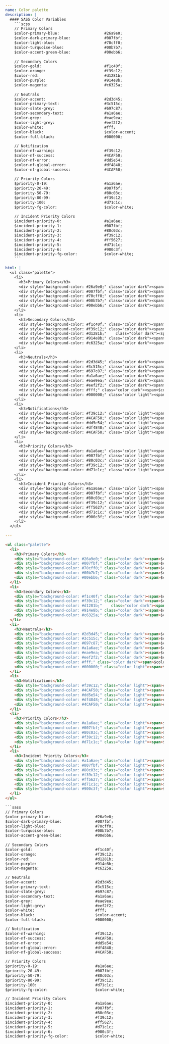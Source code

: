 ```yaml
---
name: Color palette
description: |
  #### SASS Color Variables
    ```scss
    // Primary Colors
    $color-primary-blue:                    #26a9e0;
    $color-dark-primary-blue:               #007fbf;
    $color-light-blue:                      #70cff0;
    $color-turquoise-blue:                  #00b7b7;
    $color-accent-green-blue:               #00ebb6;
      
    // Secondary Colors
    $color-gold:                            #f1c40f;
    $color-orange:                          #f39c12;
    $color-red:                             #d1281b;
    $color-purple:                          #914e8b;
    $color-magenta:                         #c6325a;
    
    // Neutrals
    $color-accent:                          #2d3d45;
    $color-primary-text:                    #3c515c;
    $color-slate-grey:                      #697c87;
    $color-secondary-text:                  #a1a6ae;
    $color-grey:                            #eae9ea;
    $color-light-grey:                      #eef2f2;
    $color-white:                           #fff;
    $color-black:                           $color-accent;
    $color-full-black:                      #000000;
    
    // Notification
    $color-nf-warning:                      #f39c12;
    $color-nf-success:                      #4CAF50;
    $color-nf-error:                        #dd5e54;
    $color-nf-global-error:                 #df4848;
    $color-nf-global-success:               #4CAF50;
    
    // Priority Colors
    $priority-0-19:                         #a1a6ae;
    $priority-20-49:                        #007fbf;
    $priority-50-79:                        #80c03c;
    $priority-80-99:                        #f39c12;
    $priority-100:                          #d71c1c;
    $priority-fg-color:                     $color-white;
    
    // Incident Priority Colors
    $incident-priority-0:                   #a1a6ae;
    $incident-priority-1:                   #007fbf;
    $incident-priority-2:                   #80c03c;
    $incident-priority-3:                   #f39c12;
    $incident-priority-4:                   #ff5627;
    $incident-priority-5:                   #d71c1c;
    $incident-priority-6:                   #900c3f;
    $incident-priority-fg-color:            $color-white;
    ```

html: |
  <ul class="palette">
    <li>
      <h3>Primary Colors</h3>
      <div style="background-color: #26a9e0;" class="color dark"><span>$color-primary-blue - #26a9e0</span></div>
      <div style="background-color: #007fbf;" class="color dark"><span>$color-dark-primary-blue - #007fbf</span></div>
      <div style="background-color: #70cff0;" class="color dark"><span>$color-light-blue - #70cff0</span></div>
      <div style="background-color: #00b7b7;" class="color dark"><span>$color-turquoise-blue - #00b7b7</span></div>
      <div style="background-color: #00ebb6;" class="color dark"><span>$color-accent-green-blue - #00ebb6</span></div>
    </li>
    <li>
      <h3>Secondary Colors</h3>
      <div style="background-color: #f1c40f;" class="color dark"><span>$color-gold - #f1c40f</span></div>
      <div style="background-color: #f39c12;" class="color dark"><span>$color-orange - #f39c12</span></div>
      <div style="background-color: #d1281b;"    class="color dark"><span>$color-red - #d1281b</span></div>
      <div style="background-color: #914e8b;" class="color dark"><span>$color-purple - #914e8b</span></div>
      <div style="background-color: #c6325a;" class="color dark"><span>$color-magenta - #c6325a</span></div>
    </li>
    <li>
      <h3>Neutrals</h3>
      <div style="background-color: #2d3d45;" class="color dark"><span>$color-accent - #2d3d45</span></div>
      <div style="background-color: #3c515c;" class="color dark"><span>$color-primary-text - #3c515c</span></div>
      <div style="background-color: #697c87;" class="color dark"><span>$color-slate-grey - #697c87</span></div>
      <div style="background-color: #a1a6ae;" class="color dark"><span>$color-secondary-text - #a1a6ae</span></div>
      <div style="background-color: #eae9ea;" class="color dark"><span>$color-grey - #eae9ea</span></div>
      <div style="background-color: #eef2f2;" class="color dark"><span>$color-light-grey - #eef2f2</span></div>
      <div style="background-color: #fff;" class="color dark"><span>$color-white - #fff</span></div>
      <div style="background-color: #000000;" class="color light"><span>$color-full-black - #000000</span></div>
    </li>
    <li>
      <h3>Notifications</h3>
      <div style="background-color: #f39c12;" class="color light"><span>color-nf-warning - #f39c12</span></div>
      <div style="background-color: #4CAF50;" class="color light"><span>color-nf-success - #4CAF50</span></div>
      <div style="background-color: #dd5e54;" class="color light"><span>color-nf-error - #dd5e54</span></div>
      <div style="background-color: #df4848;" class="color light"><span>color-nf-global-error - #df4848</span></div>
      <div style="background-color: #4CAF50;" class="color light"><span>color-nf-global-success - #4CAF50</span></div>
    </li>
    <li>
      <h3>Priority Colors</h3>
      <div style="background-color: #a1a6ae;" class="color light"><span>$priority-0-19 - #a1a6ae</span></div>
      <div style="background-color: #007fbf;" class="color light"><span>$priority-20-49 - #007fbf</span></div>
      <div style="background-color: #80c03c;" class="color light"><span>$priority-50-79 - #80c03c</span></div>
      <div style="background-color: #f39c12;" class="color light"><span>$priority-80-99 - #f39c12</span></div>
      <div style="background-color: #d71c1c;" class="color light"><span>$priority-100 - #d71c1c</span></div>
    </li>
    <li>
      <h3>Incident Priority Colors</h3>
      <div style="background-color: #a1a6ae;" class="color light"><span>$priority-0 - #a1a6ae</span></div>
      <div style="background-color: #007fbf;" class="color light"><span>$priority-1 - #007fbf</span></div>
      <div style="background-color: #80c03c;" class="color light"><span>$priority-2 - #80c03c</span></div>
      <div style="background-color: #f39c12;" class="color light"><span>$priority-3 - #f39c12</span></div>
      <div style="background-color: #ff5627;" class="color light"><span>$priority-4 - #ff5627</span></div>
      <div style="background-color: #d71c1c;" class="color light"><span>$priority-5 - #d71c1c</span></div>
      <div style="background-color: #900c3f;" class="color light"><span>$priority-6 - #900c3f</span></div>
    </li>
  </ul>
  
---
```

```html
<ul class="palette">
  <li>
    <h3>Primary Colors</h3>
    <div style="background-color: #26a9e0;" class="color dark"><span>$color-primary-blue - #26a9e0</span></div>
    <div style="background-color: #007fbf;" class="color dark"><span>$color-dark-primary-blue - #007fbf</span></div>
    <div style="background-color: #70cff0;" class="color dark"><span>$color-light-blue - #70cff0</span></div>
    <div style="background-color: #00b7b7;" class="color dark"><span>$color-turquoise-blue - #00b7b7</span></div>
    <div style="background-color: #00ebb6;" class="color dark"><span>$color-accent-green-blue - #00ebb6</span></div>
  </li>
  <li>
    <h3>Secondary Colors</h3>
    <div style="background-color: #f1c40f;" class="color dark"><span>$color-gold - #f1c40f</span></div>
    <div style="background-color: #f39c12;" class="color dark"><span>$color-orange - #f39c12</span></div>
    <div style="background-color: #d1281b;"    class="color dark"><span>$color-red - #d1281b</span></div>
    <div style="background-color: #914e8b;" class="color dark"><span>$color-purple - #914e8b</span></div>
    <div style="background-color: #c6325a;" class="color dark"><span>$color-magenta - #c6325a</span></div>
  </li>
  <li>
    <h3>Neutrals</h3>
    <div style="background-color: #2d3d45;" class="color dark"><span>$color-accent - #2d3d45</span></div>
    <div style="background-color: #3c515c;" class="color dark"><span>$color-primary-text - #3c515c</span></div>
    <div style="background-color: #697c87;" class="color dark"><span>$color-slate-grey - #697c87</span></div>
    <div style="background-color: #a1a6ae;" class="color dark"><span>$color-secondary-text - #a1a6ae</span></div>
    <div style="background-color: #eae9ea;" class="color dark"><span>$color-grey - #eae9ea</span></div>
    <div style="background-color: #eef2f2;" class="color dark"><span>$color-light-grey - #eef2f2</span></div>
    <div style="background-color: #fff;" class="color dark"><span>$color-white - #fff</span></div>
    <div style="background-color: #000000;" class="color light"><span>$color-full-black - #000000</span></div>
  </li>
  <li>
    <h3>Notifications</h3>
    <div style="background-color: #f39c12;" class="color light"><span>color-nf-warning - #f39c12</span></div>
    <div style="background-color: #4CAF50;" class="color light"><span>color-nf-success - #4CAF50</span></div>
    <div style="background-color: #dd5e54;" class="color light"><span>color-nf-error - #dd5e54</span></div>
    <div style="background-color: #df4848;" class="color light"><span>color-nf-global-error - #df4848</span></div>
    <div style="background-color: #4CAF50;" class="color light"><span>color-nf-global-success - #4CAF50</span></div>
  </li>
  <li>
    <h3>Priority Colors</h3>
    <div style="background-color: #a1a6ae;" class="color light"><span>$priority-0-19 - #a1a6ae</span></div>
    <div style="background-color: #007fbf;" class="color light"><span>$priority-20-49 - #007fbf</span></div>
    <div style="background-color: #80c03c;" class="color light"><span>$priority-50-79 - #80c03c</span></div>
    <div style="background-color: #f39c12;" class="color light"><span>$priority-80-99 - #f39c12</span></div>
    <div style="background-color: #d71c1c;" class="color light"><span>$priority-100 - #d71c1c</span></div>
  </li>
  <li>
    <h3>Incident Priority Colors</h3>
    <div style="background-color: #a1a6ae;" class="color light"><span>$priority-0 - #a1a6ae</span></div>
    <div style="background-color: #007fbf;" class="color light"><span>$priority-1 - #007fbf</span></div>
    <div style="background-color: #80c03c;" class="color light"><span>$priority-2 - #80c03c</span></div>
    <div style="background-color: #f39c12;" class="color light"><span>$priority-3 - #f39c12</span></div>
    <div style="background-color: #ff5627;" class="color light"><span>$priority-4 - #ff5627</span></div>
    <div style="background-color: #d71c1c;" class="color light"><span>$priority-5 - #d71c1c</span></div>
    <div style="background-color: #900c3f;" class="color light"><span>$priority-6 - #900c3f</span></div>
  </li>
</ul>

```sass
// Primary Colors
$color-primary-blue:                    #26a9e0;
$color-dark-primary-blue:               #007fbf;
$color-light-blue:                      #70cff0;
$color-turquoise-blue:                  #00b7b7;
$color-accent-green-blue:               #00ebb6;
  
// Secondary Colors
$color-gold:                            #f1c40f;
$color-orange:                          #f39c12;
$color-red:                             #d1281b;
$color-purple:                          #914e8b;
$color-magenta:                         #c6325a;

// Neutrals
$color-accent:                          #2d3d45;
$color-primary-text:                    #3c515c;
$color-slate-grey:                      #697c87;
$color-secondary-text:                  #a1a6ae;
$color-grey:                            #eae9ea;
$color-light-grey:                      #eef2f2;
$color-white:                           #fff;
$color-black:                           $color-accent;
$color-full-black:                      #000000;

// Notification
$color-nf-warning:                      #f39c12;
$color-nf-success:                      #4CAF50;
$color-nf-error:                        #dd5e54;
$color-nf-global-error:                 #df4848;
$color-nf-global-success:               #4CAF50;

// Priority Colors
$priority-0-19:                         #a1a6ae;
$priority-20-49:                        #007fbf;
$priority-50-79:                        #80c03c;
$priority-80-99:                        #f39c12;
$priority-100:                          #d71c1c;
$priority-fg-color:                     $color-white;

// Incident Priority Colors
$incident-priority-0:                   #a1a6ae;
$incident-priority-1:                   #007fbf;
$incident-priority-2:                   #80c03c;
$incident-priority-3:                   #f39c12;
$incident-priority-4:                   #ff5627;
$incident-priority-5:                   #d71c1c;
$incident-priority-6:                   #900c3f;
$incident-priority-fg-color:            $color-white;
